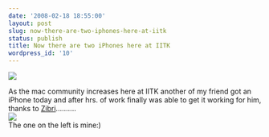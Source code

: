 ```yaml
---
date: '2008-02-18 18:55:00'
layout: post
slug: now-there-are-two-iphones-here-at-iitk
status: publish
title: Now there are two iPhones here at IITK
wordpress_id: '10'
---
```


[![](http://2.bp.blogspot.com/_BQ0a8k-GX20/R7mCG2IXAcI/AAAAAAAAAs4/h-X6Uccd8nA/s320/iphone.png)](http://2.bp.blogspot.com/_BQ0a8k-GX20/R7mCG2IXAcI/AAAAAAAAAs4/h-X6Uccd8nA/s1600-h/iphone.png)  
  
As the mac community increases here at IITK another of my friend got an iPhone today and after hrs. of work finally was able to get it working for him, thanks to [Zibri](http://www.ziphone.org/)..........  
[![](http://2.bp.blogspot.com/_BQ0a8k-GX20/R7mCQ2IXAdI/AAAAAAAAAtA/nCouP-Mjop8/s320/iPhone+062.png)](http://2.bp.blogspot.com/_BQ0a8k-GX20/R7mCQ2IXAdI/AAAAAAAAAtA/nCouP-Mjop8/s1600-h/iPhone+062.png)  
The one on the left is mine:)
